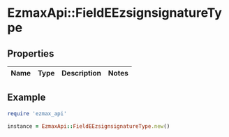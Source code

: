 # EzmaxApi::FieldEEzsignsignatureType

## Properties

| Name | Type | Description | Notes |
| ---- | ---- | ----------- | ----- |

## Example

```ruby
require 'ezmax_api'

instance = EzmaxApi::FieldEEzsignsignatureType.new()
```

